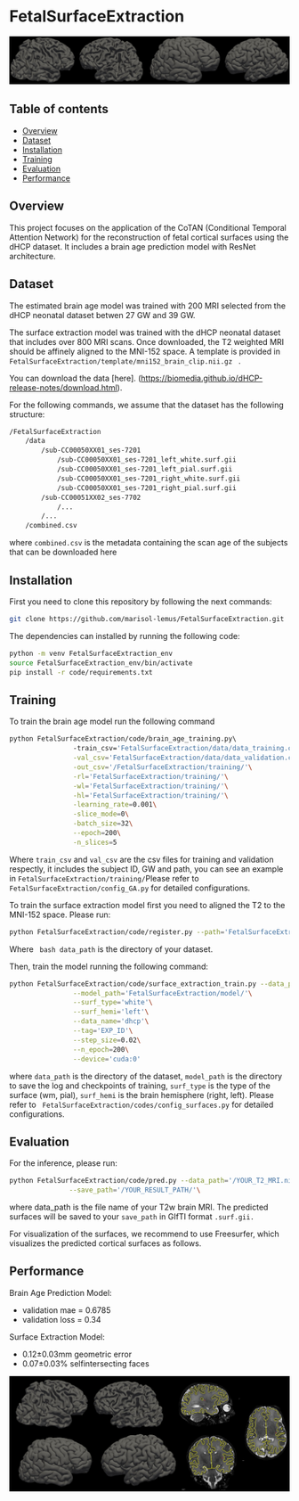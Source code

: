 # FetalSurfaceExtraction
![](images/cover.jpg)

## Table of contents

* [Overview](#overview)
* [Dataset](#dataset)
* [Installation](#installation)
* [Training](#training)
* [Evaluation](#evaluation)
* [Performance](#performance)

## Overview  
This project focuses on the application of the CoTAN (Conditional Temporal Attention Network) for the reconstruction of fetal cortical surfaces using the dHCP dataset. It includes a brain age prediction model with ResNet architecture. 

## Dataset

The estimated brain age model was trained with 200 MRI selected from the dHCP neonatal dataset betwen 27 GW and 39 GW. 

The surface extraction model was trained with the dHCP neonatal dataset that includes over 800 MRI scans. Once downloaded, the T2 weighted MRI should be affinely aligned to the MNI-152 space. A template is provided in  ```FetalSurfaceExtraction/template/mni152_brain_clip.nii.gz ``` . 

You can download the data [here]. (https://biomedia.github.io/dHCP-release-notes/download.html). 

For the following commands, we assume that the dataset has the following structure: 
``` bash
/FetalSurfaceExtraction
    /data
        /sub-CC00050XX01_ses-7201
            /sub-CC00050XX01_ses-7201_left_white.surf.gii
            /sub-CC00050XX01_ses-7201_left_pial.surf.gii
            /sub-CC00050XX01_ses-7201_right_white.surf.gii
            /sub-CC00050XX01_ses-7201_right_pial.surf.gii
        /sub-CC00051XX02_ses-7702
            /...
        /...
    /combined.csv
```
where ``` combined.csv ``` is the metadata containing the scan age of the subjects that can be downloaded here
## Installation

First you need to clone this repository by following the next commands:
``` bash
git clone https://github.com/marisol-lemus/FetalSurfaceExtraction.git
``` 
The dependencies can installed by running the following code: 
``` bash
python -m venv FetalSurfaceExtraction_env
source FetalSurfaceExtraction_env/bin/activate
pip install -r code/requirements.txt
```
## Training
To train the brain age model run the following command

``` bash
python FetalSurfaceExtraction/code/brain_age_training.py\         
                -train_csv='FetalSurfaceExtraction/data/data_training.csv'\
                -val_csv='FetalSurfaceExtraction/data/data_validation.csv'\
                -out_csv='/FetalSurfaceExtraction/training/'\
                -rl='FetalSurfaceExtraction/training/'\
                -wl='FetalSurfaceExtraction/training/'\
                -hl='FetalSurfaceExtraction/training/'\
                -learning_rate=0.001\
                -slice_mode=0\
                -batch_size=32\
                --epoch=200\
                -n_slices=5
```

Where ``` train_csv ``` and ``` val_csv ``` are the csv files for training and validation respectly, it includes the subject ID, GW and path, you can see an example in ``` FetalSurfaceExtraction/training/ ```Please refer to ``` FetalSurfaceExtraction/config_GA.py ``` for detailed configurations. 

To train the surface extraction model first you need to aligned the T2 to the MNI-152 space. Please run:
``` bash
python FetalSurfaceExtraction/code/register.py --path='FetalSurfaceExtraction/data/ 
```
Where ``` bash data_path``` is the directory of your dataset. 

Then, train the model running the following command:
``` bash
python FetalSurfaceExtraction/code/surface_extraction_train.py --data_path='FetalSurfaceExtraction/data/'\
                --model_path='FetalSurfaceExtraction/model/'\
                --surf_type='white'\
                --surf_hemi='left'\
                --data_name='dhcp'\
                --tag='EXP_ID'\
                --step_size=0.02\
                --n_epoch=200\
                --device='cuda:0'
```
where ``` data_path ```  is the directory of the dataset, ``` model_path ``` is the directory to save the log and checkpoints of training, ``` surf_type ``` is the type of the surface (wm, pial), ``` surf_hemi ``` is the brain hemisphere (right, left). Please refer to ``` FetalSurfaceExtraction/codes/config_surfaces.py``` for detailed configurations.

## Evaluation

For the inference, please run: 
``` bash
python FetalSurfaceExtraction/code/pred.py --data_path='/YOUR_T2_MRI.nii.gz'\
               --save_path='/YOUR_RESULT_PATH/'\
```
where data_path is the file name of your T2w brain MRI. The predicted surfaces will be saved to your ``` save_path ``` in GIfTI format ``` .surf.gii. ```

For visualization of the surfaces, we recommend to use Freesurfer, which visualizes the predicted cortical surfaces as follows. 


## Performance 
Brain Age Prediction Model:
* validation mae = 0.6785
* validation loss = 0.34
 
Surface Extraction Model:
* 0.12±0.03mm geometric error
* 0.07±0.03% selfintersecting faces

![](images/freesurfer.jpg)
